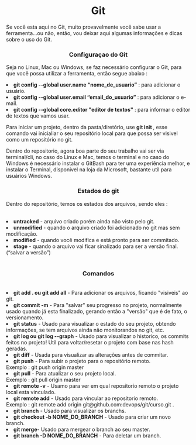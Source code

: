 <h1 align=center>Git</h1>

<p>Se você esta aqui no Git, muito provavelmente você sabe usar a ferramenta...ou não, então, vou deixar aqui algumas informações e dicas sobre o uso do Git.</p>

<h3 align=center><b>Configuraçao do Git</b></h3>
<p>Seja no Linux, Mac ou Windows, se faz necessário configurar o Git, para que você possa utilizar a ferramenta, então segue abaixo : <br>

<li><b>git config --global user.name “nome_de_usuario”</b> : para adicionar o usuário.</li>
<li><b>git config --global user.email “email_do_usuario”</b> : para adicionar o e-mail.</li>
<li><b>git config --global core.editor "editor de textos"</b> : para informar o editor de textos que vamos usar.</li>

<p>Para iniciar um projeto, dentro da pasta/diretório, use <b> git init </b>, esse comando vai inicialiar o seu repositório local para que possa ser visivel como um repositório no git.</p>

<p>Dentro do repositorio, agora boa parte do seu trabalho vai ser via terminal/cli, no caso do Linux e Mac, temos o terminal e no caso do Windows é necessário instalar o GitBash para ter uma experiência melhor, e instalar o Terminal, disponivel na loja da Microsoft, bastante util para usuários Windows.</p>

<h3 align=center><b>Estados do git</b></h3>
<p>Dentro do repositório, temos os estados dos arquivos, sendo eles : </p> <br>
<li><b>untracked</b> - arquivo criado porém ainda não visto pelo git.</li>
<li><b>unmodified</b> - quando o arquivo criado foi adicionado no git mas sem modificação.</li>
<li><b>modified</b> - quando você modifica e está pronto para ser commitado.</li>
<li><b>stage</b> - quando o arquivo vai ficar sinalizado para ser a versão final.(“salvar a versão”)</li>
<br>
<h3 align=center ><b>Comandos</b></h3><br>

<li><b>git add . ou git add all</b> - Para adicionar os arquivos, ficando "visiveis" ao git.</li>
<li><b>git commit -m</b> - Para "salvar" seu progresso no projeto, normalmente usado quando já esta finalizado, gerando então a "versão" que é de fato, o versionamento.</li>
<li><b>git status</b> - Usado para visualizar o estado do seu projeto, obtendo informações, se tem arquivos ainda não monitorandos no git, etc.</li>
<li><b>git log ou git log --graph</b> - Usado para visualizar o historico, os commits feitos no projeto! Util para voltar/resetar o projeto com base nas hash geradas.</li>
<li><b>git diff</b> - Usada para visualizar as alterações antes de commitar.</li>
<li><b>git push</b> - Para subir o projeto para o repositório remoto.</li>Exemplo : git push origin master
<li><b>git pull</b> - Para atualizar o seu projeto local.</li> Exemplo : git pull origin master
<li><b>git remote -v</b> - Usamo para ver em qual repositorio remoto o projeto local esta vinculado.</li>
<li><b>git remote add</b> - Usado para vincular ao repositorio remoto.</li>Exemplo : git remote add origin git@github.com:devops/git/curso.git .
<li><b>git branch</b> - Usado para visualizar os branchs.</li>
<li><b>git checkout -b NOME_DO_BRANCH</b> - Usado para criar um novo branch.</li>
<li><b>git merge</b>- Usado para mergear o branch ao seu master.</li>
<li><b>git branch -D NOME_DO_BRANCH</b> - Para deletar um branch.</li>

